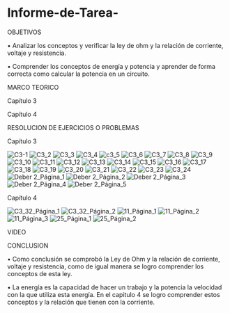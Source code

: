 # Informe-de-Tarea-

OBJETIVOS 

•	Analizar los conceptos y verificar la ley de ohm y la relación de corriente, voltaje y resistencia.

•	Comprender los conceptos de energía y potencia y aprender de forma correcta como calcular la potencia en un circuito.  

MARCO TEORICO 

Capítulo 3 

Capítulo 4

RESOLUCION DE EJERCICIOS O PROBLEMAS

Capítulo 3

![C3-1](https://user-images.githubusercontent.com/93209004/142342030-b0835c66-2076-49f2-8b73-eb69f0e1c0cb.png)
![C3_2](https://user-images.githubusercontent.com/93209004/142342056-579b690f-14ef-41d4-b4b7-1705bad65358.png)
![C3_3](https://user-images.githubusercontent.com/93209004/142342060-9ef5f03c-f964-400e-b0ac-b591373ad04b.png)
![C3_4](https://user-images.githubusercontent.com/93209004/142342063-d4a159f8-4697-4f80-8769-d0e9df12a3e9.png)
![c3_5](https://user-images.githubusercontent.com/93209004/142342136-2f660455-147b-4d32-a0f8-5655781f29b6.png)
![C3_6](https://user-images.githubusercontent.com/93209004/142342137-d4cd4ced-22d8-4a4d-becb-61c13e663e9c.png)
![C3_7](https://user-images.githubusercontent.com/93209004/142342139-cb6a495c-718d-4a7e-9539-9ff61f324f9e.png)
![C3_8](https://user-images.githubusercontent.com/93209004/142342141-17433427-3def-43e8-85cb-27422d089f00.png)
![C3_9](https://user-images.githubusercontent.com/93209004/142342143-550faee0-7bba-47bc-a43b-5eba106b2691.png)
![C3_10](https://user-images.githubusercontent.com/93209004/142342144-232c8a66-a7fd-4bf2-b594-8bb67d143949.png)
![C3_11](https://user-images.githubusercontent.com/93209004/142342145-94b03da7-5efb-4cbb-8b41-1c8f3110de0f.png)
![C3_12](https://user-images.githubusercontent.com/93209004/142342146-b1d8bdb0-d77b-481a-adba-75cf936e1a62.png)
![C3_13](https://user-images.githubusercontent.com/93209004/142342149-9d6cb6ce-0460-469c-9581-4ff165dd8e57.png)
![C3_14](https://user-images.githubusercontent.com/93209004/142342151-bd716bca-bc6d-4444-8aba-895a4de746c1.png)
![C3_15](https://user-images.githubusercontent.com/93209004/142342098-d0330b0d-dd0c-4615-b1a7-04d92bb77f39.png)
![C3_16](https://user-images.githubusercontent.com/93209004/142342101-93b42aa2-4dcd-4166-83f8-d5f436a3a480.png)
![C3_17](https://user-images.githubusercontent.com/93209004/142342103-b7c67188-cdac-4d6f-8fec-b88c6b458dc5.png)
![C3_18](https://user-images.githubusercontent.com/93209004/142342104-6eef3bb1-2132-4dd4-8b83-98c266fae210.png)
![C3_19](https://user-images.githubusercontent.com/93209004/142342105-3eca2d54-a03f-40d1-a7f3-90e9d83097fd.png)
![C3_20](https://user-images.githubusercontent.com/93209004/142342108-910fbb91-d320-453c-afa5-e0426dd0ddb2.png)
![C3_21](https://user-images.githubusercontent.com/93209004/142342109-af6b28f0-fd91-4859-9b7d-6e90f92ee061.png)
![C3_22](https://user-images.githubusercontent.com/93209004/142342111-68b0fb66-eb9b-443b-8757-b6f5d315e22d.png)
![C3_23](https://user-images.githubusercontent.com/93209004/142342114-8de4c28d-a9b2-46bb-8dd0-b49a8a2b87d7.png)
![C3_24](https://user-images.githubusercontent.com/93209004/142342116-0e537489-186d-4dba-8bcb-564e7ca1f33f.png)
![Deber 2_Página_1](https://user-images.githubusercontent.com/93209004/142343221-079caa5d-8976-47a7-9f0a-065d39e4e52a.jpg)
![Deber 2_Página_2](https://user-images.githubusercontent.com/93209004/142343215-70f92961-f1dd-4222-9710-9d9ab888193a.jpg)
![Deber 2_Página_3](https://user-images.githubusercontent.com/93209004/142343218-04bf99fd-decb-4e96-9840-cb7530dcd3d0.jpg)
![Deber 2_Página_4](https://user-images.githubusercontent.com/93209004/142343219-19240ed2-7a9d-4c87-b570-e9730f82f00d.jpg)
![Deber 2_Página_5](https://user-images.githubusercontent.com/93209004/142343338-5c1b1a1b-5885-4531-a177-f513fb1a41c7.jpg)


Capítulo 4

![C3_32_Página_1](https://user-images.githubusercontent.com/93209004/142343448-f37f042e-3e5a-4805-b045-c8914c6ad49a.jpg)
![C3_32_Página_2](https://user-images.githubusercontent.com/93209004/142343453-f19ef125-2d3b-49c6-ab3b-9112c0f08aaa.jpg)
![11_Página_1](https://user-images.githubusercontent.com/93209004/142343894-4aa8c3eb-abba-4a6a-a266-4f8b99513f56.jpg)
![11_Página_2](https://user-images.githubusercontent.com/93209004/142343897-537316c4-797a-49a2-9c25-9a54dca984fc.jpg)
![11_Página_3](https://user-images.githubusercontent.com/93209004/142343898-1e841253-fc7b-4966-bd30-a9602794c74a.jpg)
![25_Página_1](https://user-images.githubusercontent.com/93209004/142343952-ebc58eba-2d84-4b32-9065-322b29b012d5.jpg)
![25_Página_2](https://user-images.githubusercontent.com/93209004/142343954-5272f263-63e5-4751-9a5f-63463d5e9f06.jpg)



VIDEO 

CONCLUSION

•	Como conclusión se comprobó la Ley de Ohm y la relación de corriente, voltaje y resistencia, como de igual manera se logro comprender los conceptos de esta ley. 

•	La energía es la capacidad de hacer un trabajo y la potencia la velocidad con la que utiliza esta energía. En el capitulo 4 se logro comprender estos conceptos y la relación que tienen con la corriente.  
